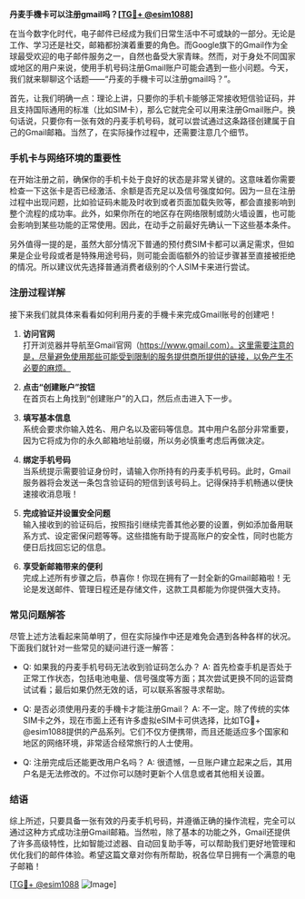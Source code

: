 **丹麦手機卡可以注册gmail吗？[[TG💪+ @esim1088](https://t.me/s/esim1088)]**

在当今数字化时代，电子邮件已经成为我们日常生活中不可或缺的一部分。无论是工作、学习还是社交，邮箱都扮演着重要的角色。而Google旗下的Gmail作为全球最受欢迎的电子邮件服务之一，自然也备受大家青睐。然而，对于身处不同国家或地区的用户来说，使用手机号码注册Gmail账户可能会遇到一些小问题。今天，我们就来聊聊这个话题——“丹麦的手機卡可以注册gmail吗？”。

首先，让我们明确一点：理论上讲，只要你的手机卡能够正常接收短信验证码，并且支持国际通用的标准（比如SIM卡），那么它就完全可以用来注册Gmail账户。换句话说，只要你有一张有效的丹麦手机号码，就可以尝试通过这条路径创建属于自己的Gmail邮箱。当然了，在实际操作过程中，还需要注意几个细节。

### 手机卡与网络环境的重要性

在开始注册之前，确保你的手机卡处于良好的状态是非常关键的。这意味着你需要检查一下这张卡是否已经激活、余额是否充足以及信号强度如何。因为一旦在注册过程中出现问题，比如验证码未能及时收到或者页面加载失败等，都会直接影响到整个流程的成功率。此外，如果你所在的地区存在网络限制或防火墙设置，也可能会影响到某些功能的正常使用。因此，在动手之前最好先确认一下这些基本条件。

另外值得一提的是，虽然大部分情况下普通的预付费SIM卡都可以满足需求，但如果是企业号段或者是特殊用途号码，则可能会面临额外的验证步骤甚至直接被拒绝的情况。所以建议优先选择普通消费者级别的个人SIM卡来进行尝试。

### 注册过程详解

接下来我们就具体来看看如何利用丹麦的手機卡来完成Gmail账号的创建吧！

1. **访问官网**  
   打开浏览器并导航至Gmail官网（https://www.gmail.com）。这里需要注意的是，尽量避免使用那些可能受到限制的服务提供商所提供的链接，以免产生不必要的麻烦。

2. **点击“创建账户”按钮**  
   在首页右上角找到“创建账户”的入口，然后点击进入下一步。

3. **填写基本信息**  
   系统会要求你输入姓名、用户名以及密码等信息。其中用户名部分非常重要，因为它将成为你的永久邮箱地址前缀，所以务必慎重考虑后再做决定。

4. **绑定手机号码**  
   当系统提示需要验证身份时，请输入你所持有的丹麦手机号码。此时，Gmail服务器将会发送一条包含验证码的短信到该号码上。记得保持手机畅通以便快速接收消息哦！

5. **完成验证并设置安全问题**  
   输入接收到的验证码后，按照指引继续完善其他必要的设置，例如添加备用联系方式、设定密保问题等等。这些措施有助于提高账户的安全性，同时也能方便日后找回忘记的信息。

6. **享受新邮箱带来的便利**  
   完成上述所有步骤之后，恭喜你！你现在拥有了一封全新的Gmail邮箱啦！无论是发送邮件、管理日程还是存储文件，这款工具都能为你提供强大支持。

### 常见问题解答

尽管上述方法看起来简单明了，但在实际操作中还是难免会遇到各种各样的状况。下面我们就针对一些常见的疑问进行逐一解答：

- Q: 如果我的丹麦手机号码无法收到验证码怎么办？
  A: 首先检查手机是否处于正常工作状态，包括电池电量、信号强度等方面；其次尝试更换不同的运营商试试看；最后如果仍然无效的话，可以联系客服寻求帮助。

- Q: 是否必须使用丹麦的手機卡才能注册Gmail？
  A: 不一定。除了传统的实体SIM卡之外，现在市面上还有许多虚拟eSIM卡可供选择，比如TG💪+ @esim1088提供的产品系列。它们不仅方便携带，而且还能适应多个国家和地区的网络环境，非常适合经常旅行的人士使用。

- Q: 注册完成后还能更改用户名吗？
  A: 很遗憾，一旦账户建立起来之后，其用户名是无法修改的。不过你可以随时更新个人信息或者其他相关设置。

### 结语

综上所述，只要具备一张有效的丹麦手机号码，并遵循正确的操作流程，完全可以通过这种方式成功注册Gmail邮箱。当然啦，除了基本的功能之外，Gmail还提供了许多高级特性，比如智能过滤器、自动回复助手等，可以帮助我们更好地管理和优化我们的邮件体验。希望这篇文章对你有所帮助，祝各位早日拥有一个满意的电子邮箱！

[[TG💪+ @esim1088](https://t.me/s/esim1088) ![Image](https://i.postimg.cc/4NQfJmqS/Snipaste-2025-05-13-00-14-12.png)]
